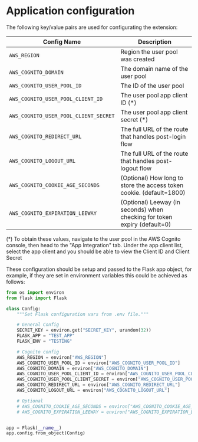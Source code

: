 # Application configuration

The following key/value pairs are used for configurating the extension:

| **Config Name**                       | **Description**                                                                      |
|---------------------------------------|--------------------------------------------------------------------------------------|
| `AWS_REGION`                          | Region the user pool was created                                                     |
| `AWS_COGNITO_DOMAIN`                  | The domain name of the user pool                                                     |
| `AWS_COGNITO_USER_POOL_ID`            | The ID of the user pool                                                              |
| `AWS_COGNITO_USER_POOL_CLIENT_ID`     | The user pool app client ID (*)                                                      |
| `AWS_COGNITO_USER_POOL_CLIENT_SECRET` | The user pool app client secret (*)                                                  |
| `AWS_COGNITO_REDIRECT_URL`            | The full URL of the route that handles post-login flow                               |
| `AWS_COGNITO_LOGOUT_URL`              | The full URL of the route that handles post-logout flow                              |
| `AWS_COGNITO_COOKIE_AGE_SECONDS`      | (Optional) How long to store the access token cookie. (default=1800)                 |
| `AWS_COGNITO_EXPIRATION_LEEWAY`       | (Optional) Leeway (in seconds) when checking for token expiry (default=0)            |

(*) To obtain these values, navigate to the user pool in the AWS Cognito console, then head to the "App Integration" tab. Under the app client list, select the app client and you should be able to view the Client ID and Client Secret

These configuration should be setup and passed to the Flask app object, for example, if they are set in environment variables this could be achieved as follows:

```py
from os import environ
from flask import Flask

class Config:
    """Set Flask configuration vars from .env file."""

    # General Config
    SECRET_KEY = environ.get("SECRET_KEY", urandom(32))
    FLASK_APP = "TEST_APP"
    FLASK_ENV = "TESTING"

    # Cognito config
    AWS_REGION = environ["AWS_REGION"]
    AWS_COGNITO_USER_POOL_ID = environ["AWS_COGNITO_USER_POOL_ID"]
    AWS_COGNITO_DOMAIN = environ["AWS_COGNITO_DOMAIN"]
    AWS_COGNITO_USER_POOL_CLIENT_ID = environ["AWS_COGNITO_USER_POOL_CLIENT_ID"]
    AWS_COGNITO_USER_POOL_CLIENT_SECRET = environ["AWS_COGNITO_USER_POOL_CLIENT_SECRET"]
    AWS_COGNITO_REDIRECT_URL = environ["AWS_COGNITO_REDIRECT_URL"]
    AWS_COGNITO_LOGOUT_URL = environ["AWS_COGNITO_LOGOUT_URL"]

    # Optional
    # AWS_COGNITO_COOKIE_AGE_SECONDS = environ["AWS_COGNITO_COOKIE_AGE_SECONDS"]
    # AWS_COGNITO_EXPIRATION_LEEWAY = environ["AWS_COGNITO_EXPIRATION_LEEWAY]


app = Flask(__name__)
app.config.from_object(Config)
```